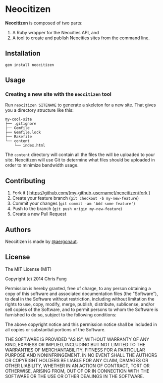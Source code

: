 # Neocitizen

**Neocitizen** is composed of two parts:

1. A Ruby wrapper for the Neocities API, and
2. A tool to create and publish Neocities sites from the command line.

## Installation

```
gem install neocitizen
```

## Usage

### Creating a new site with the `neocitizen` tool

Run `neocitizen SITENAME` to generate a skeleton for a new site. That gives you a directory structure like this:

```
my-cool-site
├── .gitignore
├── Gemfile
├── Gemfile.lock
├── Rakefile
└── content
    └── index.html
```

The `content` directory will contain all the files the will be uploaded to your site. Neocitizen will use Git to determine what files should be uploaded in order to minimize bandwidth usage.

## Contributing

1. Fork it ( https://github.com/[my-github-username]/neocitizen/fork )
2. Create your feature branch (`git checkout -b my-new-feature`)
3. Commit your changes (`git commit -am 'Add some feature'`)
4. Push to the branch (`git push origin my-new-feature`)
5. Create a new Pull Request

## Authors

Neocitizen is made by [@aergonaut](https://github.com/aergonaut).

## License

The MIT License (MIT)

Copyright (c) 2014 Chris Fung

Permission is hereby granted, free of charge, to any person obtaining a copy
of this software and associated documentation files (the "Software"), to deal
in the Software without restriction, including without limitation the rights
to use, copy, modify, merge, publish, distribute, sublicense, and/or sell
copies of the Software, and to permit persons to whom the Software is
furnished to do so, subject to the following conditions:

The above copyright notice and this permission notice shall be included in all
copies or substantial portions of the Software.

THE SOFTWARE IS PROVIDED "AS IS", WITHOUT WARRANTY OF ANY KIND, EXPRESS OR
IMPLIED, INCLUDING BUT NOT LIMITED TO THE WARRANTIES OF MERCHANTABILITY,
FITNESS FOR A PARTICULAR PURPOSE AND NONINFRINGEMENT. IN NO EVENT SHALL THE
AUTHORS OR COPYRIGHT HOLDERS BE LIABLE FOR ANY CLAIM, DAMAGES OR OTHER
LIABILITY, WHETHER IN AN ACTION OF CONTRACT, TORT OR OTHERWISE, ARISING FROM,
OUT OF OR IN CONNECTION WITH THE SOFTWARE OR THE USE OR OTHER DEALINGS IN THE
SOFTWARE.
